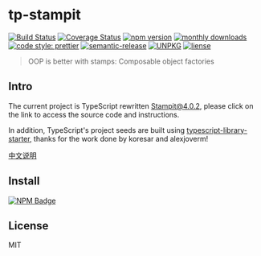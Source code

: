 # tp-stampit

[![Build Status](https://www.travis-ci.org/typescript-practice/stampit.svg?branch=master)](https://www.travis-ci.org/typescript-practice/stampit)
[![Coverage Status](https://coveralls.io/repos/github/typescript-practice/stampit/badge.svg?branch=master)](https://coveralls.io/github/typescript-practice/stampit?branch=master)
[![npm version](https://img.shields.io/npm/v/tp-stampit.svg?style=flat-square)](https://www.npmjs.com/package/tp-stampit)
[![monthly downloads](https://img.shields.io/npm/dm/tp-stampit.svg?style=flat-square)](https://www.npmjs.com/package/tp-stampit)
[![code style: prettier](https://img.shields.io/badge/code_style-prettier-ff69b4.svg?style=flat-square)](https://github.com/prettier/prettier)
[![semantic-release](https://img.shields.io/badge/%20%20%F0%9F%93%A6%F0%9F%9A%80-semantic--release-e10079.svg)](https://github.com/semantic-release/semantic-release)
[![UNPKG](https://img.shields.io/badge/unpkg.com--green.svg)](https://unpkg.com/tp-stampit@latest/dist/stampit.umd.js)
[![liense](https://img.shields.io/github/license/typescript-practice/stampit.svg)]()

> OOP is better with stamps: Composable object factories

## Intro

The current project is TypeScript rewritten [Stampit@4.0.2](https://github.com/stampit-org/stampit/tree/v4.0.2), please click on the link to access the source code and instructions.

In addition, TypeScript's project seeds are built using [typescript-library-starter](https://github.com/alexjoverm/typescript-library-starter), thanks for the work done by koresar and alexjoverm!

[中文说明](https://github.com/typescript-practice/stampit/blob/master/README_CN.md)

## Install

[![NPM Badge](https://nodei.co/npm/tp-stampit.png?downloads=true)](https://www.npmjs.com/package/tp-stampit)

## License

MIT